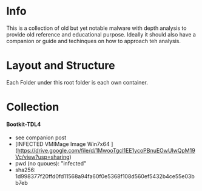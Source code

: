 # Info
This is a collection of old but yet notable malware with depth analysis to provide old reference and educational purpose. Ideally it should also have a companion or guide and techinques on how to approach teh analysis.

# Layout and Structure
Each Folder under this root folder is each own container.

# Collection
#### Bootkit-TDL4
- see companion post []()
- [INFECTED VMIMage Image Win7x64 ] (https://drive.google.com/file/d/1MwooTgcl1EE1ycoPBnuEOwUlwQpM19Vc/view?usp=sharing)
- pwd (no quoues): "infected"
- sha256: 1d998377f20ffd0fd11568a94fa60f0e5368f108d560ef5432b4ce55e03bb7eb